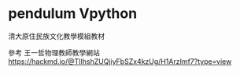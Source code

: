# pendulum Vpython
清大原住民族文化教學模組教材

參考 王一哲物理教師教學網站
https://hackmd.io/@TlIhshZUQjiyFbSZx4kzUg/H1ArzImf7?type=view

